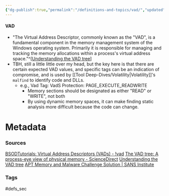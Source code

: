 ```yaml
---
{"dg-publish":true,"permalink":"/definitions-and-topics/vad/","updated":"2024-03-12T16:21:44.000-07:00"}
---
```


#### VAD
- "The Virtual Address Descriptor, commonly known as the "VAD", is a fundamental component in the memory management system of the Windows operating system. Primarily it is responsible for managing and tracking the memory allocations within a process's virtual address space."^[[Understanding the VAD tree](https://www.linkedin.com/pulse/understanding-virtual-address-descriptor-vad-windows-memory-taz-wake-etoue/)]
- TBH, still a little little over my head, but the key here is that there are certain expected VAD values, and specific tags can be an indication of compromise, and is used by [[Tool Deep-Dives/Volatility\|Volatility]]'s `malfind` to identify code and DLLs.
	- e.g., Vad Tag: VadS Protection: PAGE_EXECUTE_READWRITE
		- Memory sections should be designated as either "READ" or "WRITE", not both
		- By using dynamic memory spaces, it can make finding static analysis more difficult because the code can change.




# Metadata

### Sources
[BSODTutorials: Virtual Address Descriptors (VADs) - !vad](https://bsodtutorials.blogspot.com/2013/11/virtual-address-descriptors-vads-vad.html)
[The VAD tree: A process-eye view of physical memory - ScienceDirect](https://www.sciencedirect.com/science/article/pii/S1742287607000503)
[Understanding the VAD tree](https://www.linkedin.com/pulse/understanding-virtual-address-descriptor-vad-windows-memory-taz-wake-etoue/)
[APT Memory and Malware Challenge Solution | SANS Institute](https://www.sans.org/blog/apt-memory-and-malware-challenge-solution/)
### Tags
#defs_sec 